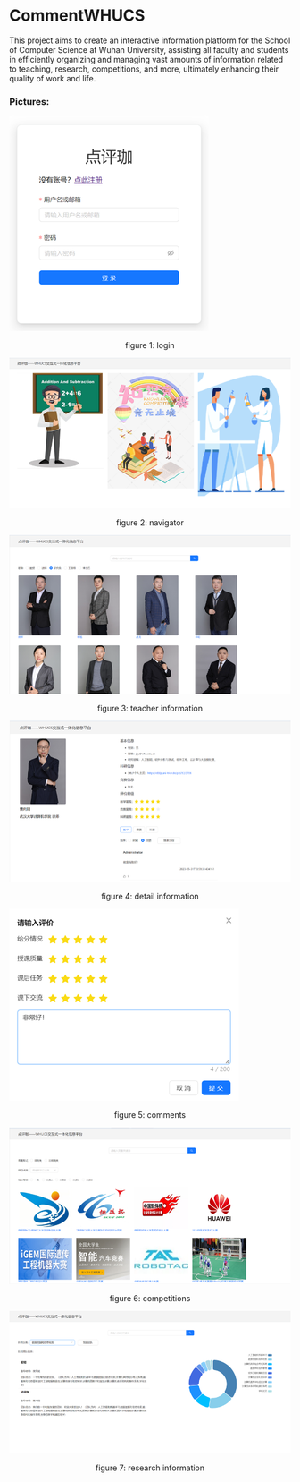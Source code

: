 # CommentWHUCS

This project aims to create an interactive information platform for the School of Computer Science at Wuhan University, assisting all faculty and students in efficiently organizing and managing vast amounts of information related to teaching, research, competitions, and more, ultimately enhancing their quality of work and life. 



### Pictures:



![](img/login.png)

<center>figure 1: login</center>



![](img/navigator.png)

<center>figure 2: navigator</center>

![](img/teacher.png)

<center>figure 3: teacher information</center>

![](img/teacherinfo.png)

<center>figure 4: detail information</center>

![](img/teachereval.png)

<center>figure 5: comments</center>

![](img/competition.png)

<center>figure 6: competitions</center>

![](img/research.png)

<center>figure 7: research information</center>
